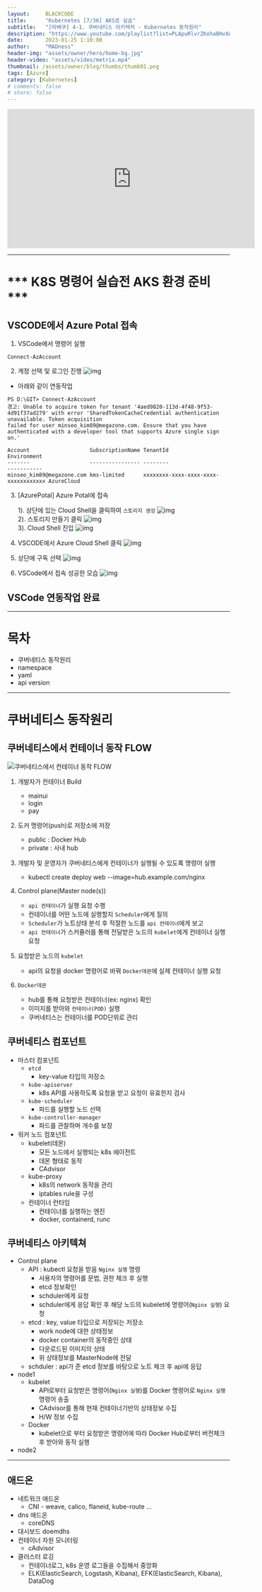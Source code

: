 ```yaml
---
layout:     BLACKCODE
title:      "Kubernetes [7/36] AKS로 실습"
subtitle:   "[따배쿠] 4-1. 쿠버네티스 아키텍처 - Kubernetes 동작원리"
description: "https://www.youtube.com/playlist?list=PLApuRlvrZKohaBHvXAOhUD-RxD0uQ3z0c"
date:       2023-01-25 1:10:00
author:     "MADness"
header-img: "assets/owner/hero/home-bg.jpg"
header-video: "assets/video/metrix.mp4"
thumbnail: /assets/owner/blog/thumbs/thumb01.png
tags: [Azure]
category: [Kubernetes]
# comments: false
# share: false
---
```


<iframe width="560" height="315" src="https://www.youtube.com/embed/Iue9TC13vPQ?list=PLApuRlvrZKohaBHvXAOhUD-RxD0uQ3z0c" title="[따배쿠] 4-1. 쿠버네티스 아키텍처 - Kubernetes 동작원리" frameborder="0" allow="accelerometer; autoplay; clipboard-write; encrypted-media; gyroscope; picture-in-picture; web-share" allowfullscreen></iframe>

---

# *** K8S 명령어 실습전 AKS 환경 준비 ***

## VSCODE에서 Azure Potal 접속
1. VSCode에서 명령어 실행
```
Connect-AzAccount
```

2. 계정 선택 및 로그인 진행
![img](https://github.com/IIBlackCode/IIBlackCode.github.io/blob/master/_posts/Category/Kubernetes/img/Connect-AzAccount.PNG?raw=true)

* 아래와 같이 연동작업 

```
PS D:\GIT> Connect-AzAccount
경고: Unable to acquire token for tenant '4aed9820-113d-4f48-9f53-4d91f37ad279' with error 'SharedTokenCacheCredential authentication unavailable. Token acquisition 
failed for user minseo_kim89@megazone.com. Ensure that you have authenticated with a developer tool that supports Azure single sign on.'

Account                   SubscriptionName TenantId                             Environment
-------                   ---------------- --------                             -----------
minseo_kim89@megazone.com kms-limited      xxxxxxxx-xxxx-xxxx-xxxx-xxxxxxxxxxxx AzureCloud
```
3. [AzurePotal] Azure Potal에 접속
    
    1). 상단에 있는 Cloud Shell을 클릭하여 `스토리지 생성`
![img](https://github.com/IIBlackCode/IIBlackCode.github.io/blob/master/_posts/Category/Kubernetes/img/AzureCloudShell.png?raw=true)<br>
    2). 스토리지 만들기 클릭
![img](https://github.com/IIBlackCode/IIBlackCode.github.io/blob/master/_posts/Category/Kubernetes/img/createStorage.PNG?raw=true)<br>
    3). Cloud Shell 진입
![img](https://github.com/IIBlackCode/IIBlackCode.github.io/blob/master/_posts/Category/Kubernetes/img/AccessAzureCloudShell.png?raw=true)

4. VSCODE에서 Azure Cloud Shell 클릭
![img](https://github.com/IIBlackCode/IIBlackCode.github.io/blob/master/_posts/Category/Kubernetes/img/2023-01-25-Kubernetes-05_1.png?raw=true)

5. 상단에 구독 선택
![img](https://github.com/IIBlackCode/IIBlackCode.github.io/blob/master/_posts/Category/Kubernetes/img/2023-01-25-Kubernetes-05_2.png?raw=true)

6. VSCode에서 접속 성공한 모습
![img](https://github.com/IIBlackCode/IIBlackCode.github.io/blob/master/_posts/Category/Kubernetes/img/2023-01-25-Kubernetes-05_3.png?raw=true)

## VSCode 연동작업 완료

---

# 목차
- 쿠버네티스 동작원리
- namespace
- yaml
- api version

---
# 쿠버네티스 동작원리
## 쿠버네티스에서 컨테이너 동작 FLOW
![쿠버네티스에서 컨테이너 동작 FLOW](./img/6/01.PNG)

1. 개발자가 컨테이너 Build
    - mainui
    - login
    - pay

2. 도커 명령어(push)로 저장소에 저장
    - public : Docker Hub
    - private : 사내 hub

3. 개발자 및 운영자가 쿠버네티스에게 컨테이너가 실행될 수 있도록 명령어 실행
    - kubectl create deploy web --image=hub.example.com/nginx

4. Control plane(Master node(s))
    - `api 컨테이너`가 실행 요청 수행
    - 컨테이너를 어떤 노드에 실행할지 `Scheduler`에게 질의
    - `Scheduler`가 노트상태 분석 후 적절한 노드를 `api 컨테이너`에게 보고
    - `api 컨테이너`가 스커쥴러를 통해 전달받은 노드의 `kubelet`에게 컨테이너 실행 요청

5. 요청받은 노드의 `kubelet`
    - api의 요청을 docker 명령어로 바꿔 `Docker데몬`에 실제 컨테이너 실행 요청

6. `Docker데몬`
    - hub를 통해 요청받은 컨테이너(ex: nginx) 확인
    - 이미지를 받아와 `컨테이너(POD)` 실행
    - 쿠버네티스는 컨테이너를 POD단위로 관리

## 쿠버네티스 컴포넌트
- 마스터 컴포넌트
    - `etcd`
        - key-value 타입의 저장소
    - `kube-apiserver`
        - k8s API를 사용하도록 요청을 받고 요청이 유효한지 검사
    - `kube-scheduler`
        - 파드를 실행할 노드 선택
    - `kube-controller-manager`
        - 파드를 관찰하며 개수를 보장
- 워커 노드 컴포넌트
    - kubelet(데몬)
        - 모든 노드에서 실행되는 k8s 에이전트
        - 데몬 형태로 동작
        - CAdvisor 
    - kube-proxy
        - k8s의 network 동작을 관리
        - iptables rule을 구성
    - 컨테이너 런타임
        - 컨테이너를 실행하는 엔진
        - docker, containerd, runc

## 쿠버네티스 아키텍쳐

- Control plane
    - API : kubectl 요청을 받음 `Nginx 실행` 명령
        - 사용자의 명령어를 문법, 권한 체크 후 실행
        - etcd 정보확인
        - schduler에게 요청
        - schduler에게 응답 확인 후 해당 노드의 kubelet에 명령어(`Nginx 실행`) 요청
    - etcd : key, value 타입으로 저장되는 저장소
        - work node에 대한 상태정보
        - docker container의 동작중인 상태
        - 다운로드된 이미지의 상태
        - 위 상태정보를 MasterNode에 전달
    - schduler : api가 준 etcd 정보를 바탕으로 노트 체크 후 api에 응답
- node1
    - kubelet
        - API로부터 요청받은 명령어(`Nginx 실행`)를 Docker 명령어로 `Nginx 실행`명령어 송출
        - CAdvisor를 통해 현재 컨테이너기반의 상태정보 수집
        - H/W 정보 수집
    - Docker
        - kubelet으로 부터 요청받은 명령어에 따라 Docker Hub로부터 버전체크 후 받아와 동작 실행
- node2

---

## 애드온
- 네트워크 애드온
    - CNI - weave, calico, flaneid, kube-route ...
- dns 애드온
    - coreDNS
- 대시보드 doemdhs
- 컨테이너 자원 모니터링
    - cAdvisor
- 클러스터 로깅
    - 컨테이너로그, k8s 운영 로그들을 수집해서 중앙화
    - ELK(ElasticSearch, Logstash, Kibana), EFK(ElasticSearch, Kibana), DataDog